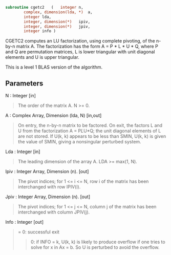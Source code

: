 ```fortran
subroutine cgetc2	(	integer	n,
		complex, dimension(lda, *)	a,
		integer	lda,
		integer, dimension(*)	ipiv,
		integer, dimension(*)	jpiv,
		integer	info )
```

 CGETC2 computes an LU factorization, using complete pivoting, of the
 n-by-n matrix A. The factorization has the form A = P * L * U * Q,
 where P and Q are permutation matrices, L is lower triangular with
 unit diagonal elements and U is upper triangular.

 This is a level 1 BLAS version of the algorithm.

## Parameters
N : Integer [in]
> The order of the matrix A. N >= 0.

A : Complex Array, Dimension (lda, N) [in,out]
> On entry, the n-by-n matrix to be factored.
> On exit, the factors L and U from the factorization
> A = P*L*U*Q; the unit diagonal elements of L are not stored.
> If U(k, k) appears to be less than SMIN, U(k, k) is given the
> value of SMIN, giving a nonsingular perturbed system.

Lda : Integer [in]
> The leading dimension of the array A.  LDA >= max(1, N).

Ipiv : Integer Array, Dimension (n). [out]
> The pivot indices; for 1 <= i <= N, row i of the
> matrix has been interchanged with row IPIV(i).

Jpiv : Integer Array, Dimension (n). [out]
> The pivot indices; for 1 <= j <= N, column j of the
> matrix has been interchanged with column JPIV(j).

Info : Integer [out]
> = 0: successful exit
> > 0: if INFO = k, U(k, k) is likely to produce overflow if
> one tries to solve for x in Ax = b. So U is perturbed
> to avoid the overflow.

